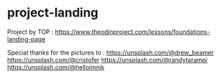 # project-landing
Project by TOP : https://www.theodinproject.com/lessons/foundations-landing-page

Special thanks for the pictures to :
https://unsplash.com/@drew_beamer
https://unsplash.com/@cristofer
https://unsplash.com/@randytarampi
https://unsplash.com/@helloimnik